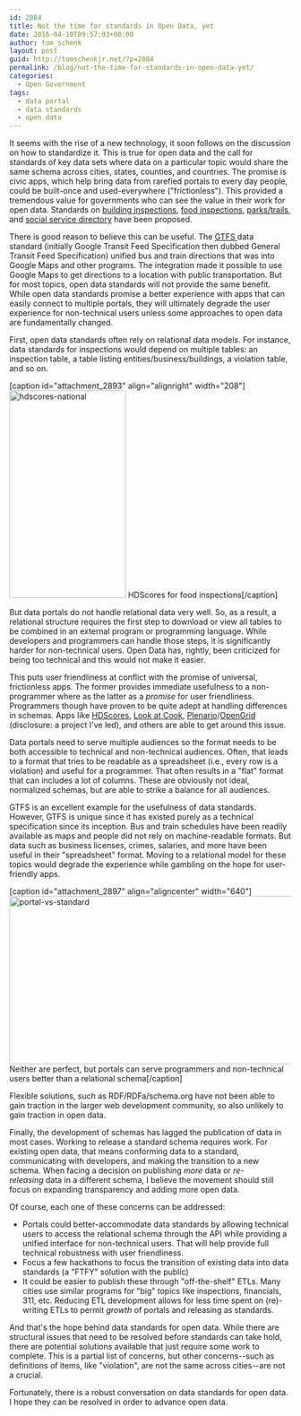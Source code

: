 ```yaml
---
id: 2884
title: Not the time for standards in Open Data, yet
date: 2016-04-10T09:57:03+00:00
author: tom_schenk
layout: post
guid: http://tomschenkjr.net/?p=2884
permalink: /blog/not-the-time-for-standards-in-open-data-yet/
categories:
  - Open Government
tags:
  - data portal
  - data standards
  - open data
---
```

It seems with the rise of a new technology, it soon follows on the discussion on how to standardize it. This is true for open data and the call for standards of key data sets where data on a particular topic would share the same schema across cities, states, counties, and countries. The promise is civic apps, which help bring data from rarefied portals to every day people, could be built-once and used-everywhere ("frictionless"). This provided a tremendous value for governments who can see the value in their work for open data. Standards on <a href="https://sites.google.com/site/housefactsdatastandard/home/city-data">building inspections</a>, <a href="http://www.yelp.com/healthscores">food inspections</a>, <a href="https://www.codeforamerica.org/specifications/trails/spec.html">parks/trails</a>, and <a href="https://openreferral.org/">social service directory</a> have been proposed.

There is good reason to believe this can be useful. The <a href="https://developers.google.com/transit/gtfs/">GTFS </a>data standard (initially Google Transit Feed Specification then dubbed General Transit Feed Specification) unified bus and train directions that was into Google Maps and other programs. The integration made it possible to use Google Maps to get directions to a location with public transportation. But for most topics, open data standards will not provide the same benefit. While open data standards promise a better experience with apps that can easily connect to multiple portals, they will ultimately degrade the user experience for non-technical users unless some approaches to open data are fundamentally changed.

First, open data standards often rely on relational data models. For instance, data standards for inspections would depend on multiple tables: an inspection table, a table listing entities/business/buildings, a violation table, and so on.

[caption id="attachment_2893" align="alignright" width="208"]<img class="wp-image-2893" src="http://tomschenkjr.net/wordpress/wp-content/uploads/2016/04/hdscores-national.jpg" alt="hdscores-national" width="208" height="370" /> HDScores for food inspections[/caption]

But data portals do not handle relational data very well. So, as a result, a relational structure requires the first step to download or view all tables to be combined in an external program or programming language. While developers and programmers can handle those steps, it is significantly harder for non-technical users. Open Data has, rightly, been criticized for being too technical and this would not make it easier.

This puts user friendliness at conflict with the promise of universal, frictionless apps. The former provides immediate usefulness to a non-programmer where as the latter as a <em>promise</em> for user friendliness. Programmers though have proven to be quite adept at handling differences in schemas. Apps like <a href="http://hdscores.com/">HDScores</a>, <a href="https://github.com/open-city/look-at-cook">Look at Cook</a>, <a href="http://plenar.io/">Plenario</a>/<a href="http://opengrid.io">OpenGrid</a> (disclosure: a project I've led), and others are able to get around this issue.

Data portals need to serve multiple audiences so the format needs to be both accessible to technical and non-technical audiences. Often, that leads to a format that tries to be readable as a spreadsheet (i.e., every row is a violation) and useful for a programmer. That often results in a "flat" format that can includes a lot of columns. These are obviously not ideal, normalized schemas, but are able to strike a balance for all audiences.

GTFS is an excellent example for the usefulness of data standards. However, GTFS is unique since it has existed purely as a technical specification since its inception. Bus and train schedules have been readily available as maps and people did not rely on machine-readable formats. But data such as business licenses, crimes, salaries, and more have been useful in their "spreadsheet" format. Moving to a relational model for these topics would degrade the experience while gambling on the hope for user-friendly apps.

[caption id="attachment_2897" align="aligncenter" width="640"]<img class="wp-image-2897 size-large" src="http://tomschenkjr.net/wordpress/wp-content/uploads/2016/04/portal-vs-standard-1024x480.png" alt="portal-vs-standard" width="640" height="300" /> Neither are perfect, but portals can serve programmers and non-technical users better than a relational schema[/caption]

Flexible solutions, such as RDF/RDFa/schema.org have not been able to gain traction in the larger web development community, so also unlikely to gain traction in open data.

Finally, the development of schemas has lagged the publication of data in most cases. Working to release a standard schema requires work. For existing open data, that means conforming data to a standard, communicating with developers, and making the transition to a new schema. When facing a decision on publishing <em>more</em> data or <em>re-releasing </em>data in a different schema, I believe the movement should still focus on expanding transparency and adding more open data.

Of course, each one of these concerns can be addressed:
<ul>
	<li>Portals could better-accommodate data standards by allowing technical users to access the relational schema through the API while providing a unified interface for non-technical users. That will help provide full technical robustness with user friendliness.</li>
	<li>Focus a few hackathons to focus the transition of existing data into data standards (a "FTFY" solution with the public)</li>
	<li>It could be easier to publish these through "off-the-shelf" ETLs. Many cities use similar programs for "big" topics like inspections, financials, 311, etc. Reducing ETL development allows for less time spent on (re)-writing ETLs to permit <em>growth</em> of portals and releasing as standards.</li>
</ul>
And that's the hope behind data standards for open data. While there are structural issues that need to be resolved before standards can take hold, there are potential solutions available that just require some work to complete. This is a partial list of concerns, but other concerns--such as definitions of items, like "violation", are not the same across cities--are not a crucial.

Fortunately, there is a robust conversation on data standards for open data. I hope they can be resolved in order to advance open data.

&nbsp;

&nbsp;